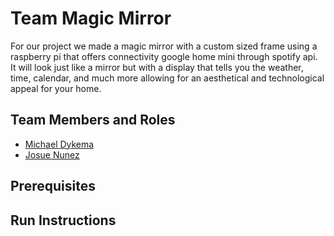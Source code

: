 # Team Magic Mirror

For our project we  made a magic mirror with a custom sized frame using a raspberry pi that offers connectivity google home mini through spotify api. It will look just like a mirror but with a display that tells you the weather, time, calendar, 
and much more allowing for an aesthetical and technological appeal for your home.

## Team Members and Roles

* [Michael Dykema](https://github.com/HobbesMD/CIS350-HW2-Dykema)
* [Josue Nunez](https://github.com/nunezjo/CIS350-HW2-NUNEZ)

## Prerequisites

## Run Instructions
